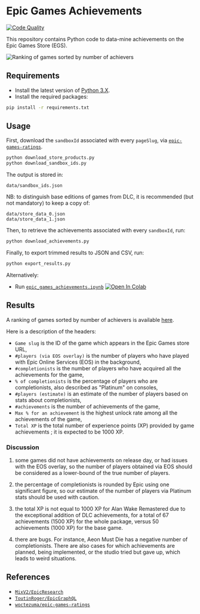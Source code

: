 # Epic Games Achievements

[![Code Quality][codacy-image]][codacy]

This repository contains Python code to data-mine achievements on the Epic Games Store (EGS).

![Ranking of games sorted by number of achievers][img-cover]

## Requirements

-   Install the latest version of [Python 3.X][python-download-url].
-   Install the required packages:

```bash
pip install -r requirements.txt
```

## Usage

First, download the `sandboxId` associated with every `pageSlug`, via [`epic-games-ratings`][epic-games-ratings].
```bash
python download_store_products.py
python download_sandbox_ids.py
```
The output is stored in:
```
data/sandbox_ids.json
```
NB: to distinguish base editions of games from DLC, it is recommended (but not mandatory) to keep a copy of:
```
data/store_data_0.json
data/store_data_1.json
```

Then, to retrieve the achievements associated with every `sandboxId`, run:
```bash
python download_achievements.py
```

Finally, to export trimmed results to JSON and CSV, run:
```bash
python export_results.py
```

Alternatively:

-   Run [`epic_games_achievements.ipynb`][colab-notebook]
[![Open In Colab][colab-badge]][colab-notebook]

## Results

A ranking of games sorted by number of achievers is available [here][ranking-url].

Here is a description of the headers:
- `Game slug` is the ID of the game which appears in the Epic Games store URL,
- `#players (via EOS overlay)` is the number of players who have played with Epic Online Services (EOS) in the background,
- `#completionists` is the number of players who have acquired all the achievements for the game,
- `% of completionists` is the percentage of players who are completionists, also described as "Platinum" on consoles,
- `#players (estimate)` is an estimate of the number of players based on stats about completionists,
- `#achievements` is the number of achievements of the game,
- `Max % for an achievement` is the highest unlock rate among all the achievements of the game,
- `Total XP` is the total number of experience points (XP) provided by game achievements ; it is expected to be 1000 XP.

### Discussion

1) some games did not have achievements on release day, or had issues with the EOS overlay,
so the number of players obtained via EOS should be considered as a lower-bound of the true number of players.

2) the percentage of completionists is rounded by Epic using one significant figure,
so our estimate of the number of players via Platinum stats should be used with caution.

3) the total XP is not equal to 1000 XP for Alan Wake Remastered due to the exceptional addition of DLC achievements,
for a total of 67 achievements (1500 XP) for the whole package, versus 50 achievements (1000 XP) for the base game.

4) there are bugs. For instance, Aeon Must Die has a negative number of completionists.
There are also cases for which achievements are planned, being implemented, or the studio tried but gave up, which
leads to weird situations.

## References

- [`MixV2/EpicResearch`][egs-api-unofficial-doc]
- [`ToutinRoger/EpicGraphQL`][egs-api-graphql]
- [`woctezuma/epic-games-ratings`][epic-games-ratings]

<!-- Definitions -->

[img-cover]: <https://github.com/woctezuma/epic-games-achievements/wiki/img/cover.png>
[codacy]: <https://www.codacy.com/gh/woctezuma/epic-games-achievements>
[codacy-image]: <https://api.codacy.com/project/badge/Grade/e4e82c4abb6a41ef929600b668d0ebd6>
[python-download-url]: <https://www.python.org/downloads/>
[egs-api-unofficial-doc]: <https://github.com/MixV2/EpicResearch>
[egs-api-graphql]: <https://github.com/ToutinRoger/EpicGraphQL>
[epic-games-ratings]: <https://github.com/woctezuma/epic-games-ratings>
[colab-notebook]: <https://colab.research.google.com/github/woctezuma/epic-games-achievements/blob/colab/epic_games_achievements.ipynb>
[colab-badge]: <https://colab.research.google.com/assets/colab-badge.svg>
[ranking-url]: <data/egs_achievements.csv>
